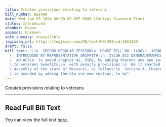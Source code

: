 ```yaml
---
title: Creates provisions relating to veterans
bill_number: HB1490
date: Wed Jan 03 2024 00:00:00 GMT-0600 (Central Standard Time)
status: Introduced
chamber: House
sponsor: Unknown
vote_summary: Unavailable
legiscan_url: https://legiscan.com/MO/text/HB1490/id/2861589
draft: false
bill_text: "|\n  SECOND REGULAR SESSION\n  HOUSE BILL NO. 1490\n  102ND GENERAL ASSEMBLY\n\
  \  INTRODUCED BY REPRESENTATIVE GRIFFITH.\n  3513H.01I DANARADEMANMILLER,ChiefClerk\n\
  \  AN ACT\n  To amend chapter 42, RSMo, by adding thereto one new section relating\
  \ to veterans benefits,\n  with penalty provisions.\n  Be it enacted by the General\
  \ Assembly of the state of Missouri, as follows:\n  Section A. Chapter 42, RSMo,\
  \ is amended by adding thereto one new section, to be"
---
```

Creates provisions relating to veterans

---

## Read Full Bill Text

You can view the full text [here](https://legiscan.com/MO/text/HB1490/id/2861589).
